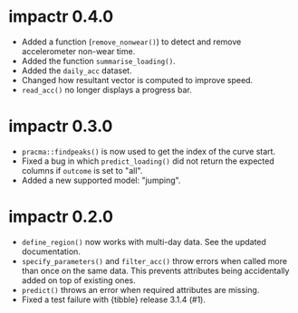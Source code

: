 # impactr 0.4.0
* Added a function (`remove_nonwear()`) to detect and remove accelerometer non-wear time.
* Added the function `summarise_loading()`.
* Added the `daily_acc` dataset.
* Changed how resultant vector is computed to improve speed.
* `read_acc()` no longer displays a progress bar.

# impactr 0.3.0
* `pracma::findpeaks()` is now used to get the index of the curve start.
* Fixed a bug in which `predict_loading()` did not return the expected columns if `outcome` is set to "all".
* Added a new supported model: "jumping".

# impactr 0.2.0
* `define_region()` now works with multi-day data. See the updated documentation.
* `specify_parameters()` and `filter_acc()` throw errors when called more than once on the same data. This prevents attributes being accidentally added on top of existing ones.
* `predict()` throws an error when required attributes are missing.
* Fixed a test failure with {tibble} release 3.1.4 (#1).
